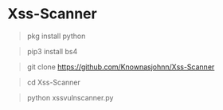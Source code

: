 # Xss-Scanner


>pkg install python

>pip3 install bs4

>git clone https://github.com/Knownasjohnn/Xss-Scanner

>cd Xss-Scanner

>python xssvulnscanner.py
